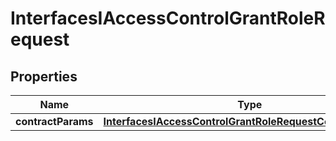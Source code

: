 
# InterfacesIAccessControlGrantRoleRequest

## Properties
Name | Type | Description | Notes
------------ | ------------- | ------------- | -------------
**contractParams** | [**InterfacesIAccessControlGrantRoleRequestContractParams**](InterfacesIAccessControlGrantRoleRequestContractParams.md) |  | 



